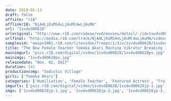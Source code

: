 ```yaml
---
date: 2019-01-13
draft: false
affsite: "r18"
afflinkr18: "NjA4LjEuMS4xLjAuMC4wLjAuMA"
url: "1svdvd00628"
urloriginal: "http://www.r18.com/videos/vod/movies/detail/-/id=1svdvd00628"
urlfinal: "http://media.r18.com/track/NjA4LjEuMS4xLjAuMC4wLjAuMA/videos/vod/movies/detail/-/id=1svdvd00628"
samplevid: "awspv3001.r18.com/litevideo/freepv/1/1sv/1svdvd00628/1svdvd00628_dmb_w.mp4"
title: "The New Female Teacher Tomoka Akari Machine Vibrator Breaking In Training x Wooden Horse Torture x 15 Danger Day Creampie Cum Shots All Squirting! All The Time! All The Way! 25"
mainimgurl: "pics.r18.com/digital/video/1svdvd00628/1svdvd00628ps.jpg"
mainimgs: "1svdvd00628ps.jpg"
releasedate: "Nov. 02, 2017"
duration: 141
productioncomp: "Sadistic Village"
girls: ['Tomoka Akari']
categories: ['Humiliation', 'Female Teacher', 'Featured Actress', 'Training', 'Creampie', 'Vibrator', 'Big Vibrator', 'Hi-Def']
imgurls: ['pics.r18.com/digital/video/1svdvd00628/1svdvd00628jp-1.jpg', 'pics.r18.com/digital/video/1svdvd00628/1svdvd00628jp-2.jpg', 'pics.r18.com/digital/video/1svdvd00628/1svdvd00628jp-3.jpg', 'pics.r18.com/digital/video/1svdvd00628/1svdvd00628jp-4.jpg', 'pics.r18.com/digital/video/1svdvd00628/1svdvd00628jp-5.jpg', 'pics.r18.com/digital/video/1svdvd00628/1svdvd00628jp-6.jpg', 'pics.r18.com/digital/video/1svdvd00628/1svdvd00628jp-7.jpg', 'pics.r18.com/digital/video/1svdvd00628/1svdvd00628jp-8.jpg', 'pics.r18.com/digital/video/1svdvd00628/1svdvd00628jp-9.jpg', 'pics.r18.com/digital/video/1svdvd00628/1svdvd00628jp-10.jpg', 'pics.r18.com/digital/video/1svdvd00628/1svdvd00628jp-11.jpg', 'pics.r18.com/digital/video/1svdvd00628/1svdvd00628jp-12.jpg', 'pics.r18.com/digital/video/1svdvd00628/1svdvd00628jp-13.jpg', 'pics.r18.com/digital/video/1svdvd00628/1svdvd00628jp-14.jpg', 'pics.r18.com/digital/video/1svdvd00628/1svdvd00628jp-15.jpg', 'pics.r18.com/digital/video/1svdvd00628/1svdvd00628jp-16.jpg', 'pics.r18.com/digital/video/1svdvd00628/1svdvd00628jp-17.jpg', 'pics.r18.com/digital/video/1svdvd00628/1svdvd00628jp-18.jpg', 'pics.r18.com/digital/video/1svdvd00628/1svdvd00628jp-19.jpg', 'pics.r18.com/digital/video/1svdvd00628/1svdvd00628jp-20.jpg']
imgs: ['1svdvd00628jp-1.jpg', '1svdvd00628jp-2.jpg', '1svdvd00628jp-3.jpg', '1svdvd00628jp-4.jpg', '1svdvd00628jp-5.jpg', '1svdvd00628jp-6.jpg', '1svdvd00628jp-7.jpg', '1svdvd00628jp-8.jpg', '1svdvd00628jp-9.jpg', '1svdvd00628jp-10.jpg', '1svdvd00628jp-11.jpg', '1svdvd00628jp-12.jpg', '1svdvd00628jp-13.jpg', '1svdvd00628jp-14.jpg', '1svdvd00628jp-15.jpg', '1svdvd00628jp-16.jpg', '1svdvd00628jp-17.jpg', '1svdvd00628jp-18.jpg', '1svdvd00628jp-19.jpg', '1svdvd00628jp-20.jpg']
---
```

